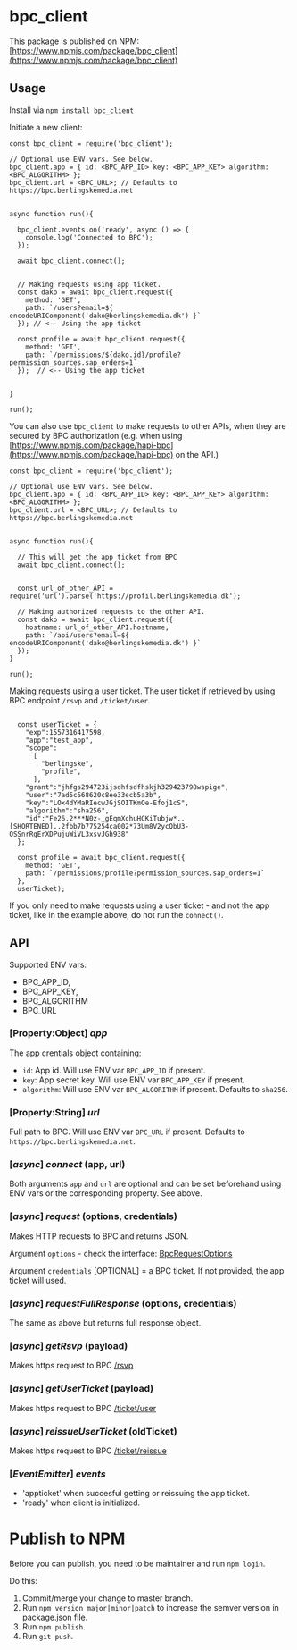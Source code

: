 # bpc_client

This package is published on NPM: [https://www.npmjs.com/package/bpc_client](https://www.npmjs.com/package/bpc_client)

## Usage

Install via `npm install bpc_client`


Initiate a new client:

```
const bpc_client = require('bpc_client');

// Optional use ENV vars. See below.
bpc_client.app = { id: <BPC_APP_ID> key: <BPC_APP_KEY> algorithm: <BPC_ALGORITHM> };
bpc_client.url = <BPC_URL>; // Defaults to https://bpc.berlingskemedia.net


async function run(){

  bpc_client.events.on('ready', async () => {
    console.log('Connected to BPC');
  });

  await bpc_client.connect();


  // Making requests using app ticket.
  const dako = await bpc_client.request({
    method: 'GET',
    path: `/users?email=${ encodeURIComponent('dako@berlingskemedia.dk') }`
  }); // <-- Using the app ticket

  const profile = await bpc_client.request({
    method: 'GET',
    path: `/permissions/${dako.id}/profile?permission_sources.sap_orders=1`
  });  // <-- Using the app ticket


}

run();

```



You can also use `bpc_client` to make requests to other APIs, when they are secured by BPC authorization (e.g. when using [https://www.npmjs.com/package/hapi-bpc](https://www.npmjs.com/package/hapi-bpc) on the API.)

```
const bpc_client = require('bpc_client');

// Optional use ENV vars. See below.
bpc_client.app = { id: <BPC_APP_ID> key: <BPC_APP_KEY> algorithm: <BPC_ALGORITHM> };
bpc_client.url = <BPC_URL>; // Defaults to https://bpc.berlingskemedia.net


async function run(){

  // This will get the app ticket from BPC
  await bpc_client.connect();


  const url_of_other_API = require('url').parse('https://profil.berlingskemedia.dk');

  // Making authorized requests to the other API.
  const dako = await bpc_client.request({
    hostname: url_of_other_API.hostname,
    path: `/api/users?email=${ encodeURIComponent('dako@berlingskemedia.dk') }`
  });
}

run();

```






Making requests using a user ticket.
The user ticket if retrieved by using BPC endpoint `/rsvp` and `/ticket/user`.

```

  const userTicket = {
    "exp":1557316417598,
    "app":"test_app",
    "scope":
      [
        "berlingske",
        "profile",
      ],
    "grant":"jhfgs294723ijsdhfsdfhskjh329423798wspige",
    "user":"7ad5c568620c8ee33ecb5a3b",
    "key":"LOx4dYMaRIecwJGjSOITKmOe-Efoj1cS",
    "algorithm":"sha256",
    "id":"Fe26.2***N0z-_gEqmXchuHCKiTubjw*..[SHORTENED]..2fbb7b775254ca002*73Um8V2ycQbU3-OSSnrRgErXDPujuWiVL3xsvJGh938"
  };

  const profile = await bpc_client.request({
    method: 'GET',
    path: `/permissions/profile?permission_sources.sap_orders=1`
  },
  userTicket);

```

If you only need to make requests using a user ticket - and not the app ticket, like in the example above, do not run the `connect()`.


## API

 Supported ENV vars: 
* BPC_APP_ID,
* BPC_APP_KEY,
* BPC_ALGORITHM
* BPC_URL


### [Property:Object] *app*

The app crentials object containing:

* `id`: App id. Will use ENV var `BPC_APP_ID` if present.
* `key`: App secret key. Will use ENV var `BPC_APP_KEY` if present.
* `algorithm`: Will use ENV var `BPC_ALGORITHM` if present. Defaults to `sha256`.

### [Property:String] *url*

Full path to BPC. Will use ENV var `BPC_URL` if present. Defaults to `https://bpc.berlingskemedia.net`.

### [_async_] *connect* (app, url)

Both arguments `app` and `url` are optional and can be set beforehand using ENV vars or the corresponding property. See above.

### [_async_] *request* (options, credentials)

Makes HTTP requests to BPC and returns JSON.

Argument `options` - check the interface: [BpcRequestOptions](./lib/index.ts#L55)

Argument `credentials` [OPTIONAL] = a BPC ticket. If not provided, the app ticket will used.

### [_async_] *requestFullResponse* (options, credentials)

The same as above but returns full response object.

### [_async_] *getRsvp* (payload)

Makes https request to BPC [/rsvp](https://github.com/BerlingskeMedia/bpc/blob/master/doc/API.md#post-rsvp)

### [_async_] *getUserTicket* (payload)

Makes https request to BPC [/ticket/user](https://github.com/BerlingskeMedia/bpc/blob/master/doc/API.md#post-ticketuser)

### [_async_] *reissueUserTicket* (oldTicket)

Makes https request to BPC [/ticket/reissue](https://github.com/BerlingskeMedia/bpc/blob/master/doc/API.md#post-ticketreissue)

### [_EventEmitter_] *events*

* 'appticket' when succesful getting or reissuing the app ticket.
* 'ready' when client is initialized.


# Publish to NPM

Before you can publish, you need to be maintainer and run `npm login`.

Do this:

1. Commit/merge your change to master branch.
2. Run `npm version major|minor|patch` to increase the semver version in package.json file.
3. Run `npm publish`.
4. Run `git push`.
